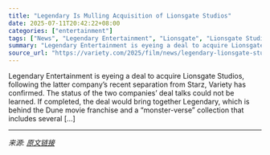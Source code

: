 ```yaml
---
title: "Legendary Is Mulling Acquisition of Lionsgate Studios"
date: 2025-07-11T20:42:22+08:00
categories: ["entertainment"]
tags: ["News", "Legendary Entertainment", "Lionsgate", "Lionsgate Studios"]
summary: "Legendary Entertainment is eyeing a deal to acquire Lionsgate Studios, following the latter company&#8217;s recent separation from Starz, Variety has confirmed. The status of the two companies&#8217; "
source_url: "https://variety.com/2025/film/news/legendary-lionsgate-studios-acquistion-deal-talks-1236453689/"
---
```


Legendary Entertainment is eyeing a deal to acquire Lionsgate Studios, following the latter company&#8217;s recent separation from Starz, Variety has confirmed. The status of the two companies&#8217; deal talks could not be learned. If completed, the deal would bring together Legendary, which is behind the Dune movie franchise and a &#8220;monster-verse&#8221; collection that includes several [&#8230;]

---

*来源: [原文链接](https://variety.com/2025/film/news/legendary-lionsgate-studios-acquistion-deal-talks-1236453689/)*

